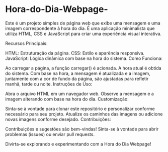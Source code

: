 # Hora-do-Dia-Webpage-

Este é um projeto simples de página web que exibe uma mensagem e uma imagem correspondente à hora do dia. É uma aplicação minimalista que utiliza HTML, CSS e JavaScript para criar uma experiência visual interativa.

Recursos Principais:

HTML: Estruturação da página.
CSS: Estilo e aparência responsiva.
JavaScript: Lógica dinâmica com base na hora do sistema.
Como Funciona:

Ao carregar a página, a função carregar() é acionada.
A hora atual é obtida do sistema.
Com base na hora, a mensagem é atualizada e a imagem, juntamente com a cor de fundo da página, são ajustadas para refletir manhã, tarde ou noite.
Instruções de Uso:

Abra o arquivo HTML em um navegador web.
Observe a mensagem e a imagem alterando com base na hora do dia.
Customização:

Sinta-se à vontade para clonar este repositório e personalizar conforme necessário para seu projeto.
Atualize os caminhos das imagens ou adicione novas imagens conforme desejado.
Contribuições:

Contribuições e sugestões são bem-vindas! Sinta-se à vontade para abrir problemas (issues) ou enviar pull requests.

Divirta-se explorando e experimentando com a Hora do Dia Webpage!
